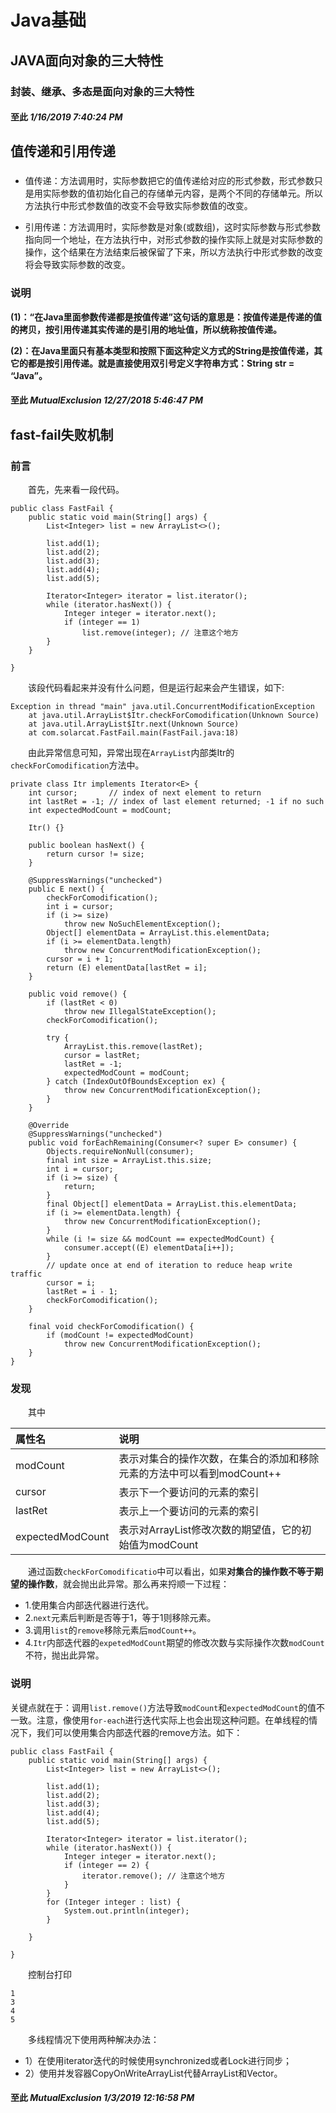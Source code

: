 # Java基础 #
## JAVA面向对象的三大特性 ##
### 封装、继承、多态是面向对象的三大特性 ###

#### 至此	*1/16/2019 7:40:24 PM*
## 值传递和引用传递 ##
###  ###
-	值传递：方法调用时，实际参数把它的值传递给对应的形式参数，形式参数只是用实际参数的值初始化自己的存储单元内容，是两个不同的存储单元。所以方法执行中形式参数值的改变不会导致实际参数值的改变。

-	引用传递：方法调用时，实际参数是对象(或数组)，这时实际参数与形式参数指向同一个地址，在方法执行中，对形式参数的操作实际上就是对实际参数的操作，这个结果在方法结束后被保留了下来，所以方法执行中形式参数的改变将会导致实际参数的改变。
### 说明 ###

**(1)：“在Java里面参数传递都是按值传递”这句话的意思是：按值传递是传递的值的拷贝，按引用传递其实传递的是引用的地址值，所以统称按值传递。**

**(2)：在Java里面只有基本类型和按照下面这种定义方式的String是按值传递，其它的都是按引用传递。就是直接使用双引号定义字符串方式：String str = “Java”。**
#### 至此	*MutualExclusion 12/27/2018 5:46:47 PM* ####
## fast-fail失败机制 ##
### 前言 ###
&emsp;&emsp;首先，先来看一段代码。

	public class FastFail {
		public static void main(String[] args) {
			List<Integer> list = new ArrayList<>();
	
			list.add(1);
			list.add(2);
			list.add(3);
			list.add(4);
			list.add(5);
	
			Iterator<Integer> iterator = list.iterator();
			while (iterator.hasNext()) {
				Integer integer = iterator.next();
				if (integer == 1)
					list.remove(integer); // 注意这个地方
			}
		}
	
	}

&emsp;&emsp;该段代码看起来并没有什么问题，但是运行起来会产生错误，如下:

	Exception in thread "main" java.util.ConcurrentModificationException
		at java.util.ArrayList$Itr.checkForComodification(Unknown Source)
		at java.util.ArrayList$Itr.next(Unknown Source)
		at com.solarcat.FastFail.main(FastFail.java:18)
&emsp;&emsp;由此异常信息可知，异常出现在`ArrayList`内部类Itr的`checkForComodification`方法中。

	private class Itr implements Iterator<E> {
        int cursor;       // index of next element to return
        int lastRet = -1; // index of last element returned; -1 if no such
        int expectedModCount = modCount;

        Itr() {}

        public boolean hasNext() {
            return cursor != size;
        }

        @SuppressWarnings("unchecked")
        public E next() {
            checkForComodification();
            int i = cursor;
            if (i >= size)
                throw new NoSuchElementException();
            Object[] elementData = ArrayList.this.elementData;
            if (i >= elementData.length)
                throw new ConcurrentModificationException();
            cursor = i + 1;
            return (E) elementData[lastRet = i];
        }

        public void remove() {
            if (lastRet < 0)
                throw new IllegalStateException();
            checkForComodification();

            try {
                ArrayList.this.remove(lastRet);
                cursor = lastRet;
                lastRet = -1;
                expectedModCount = modCount;
            } catch (IndexOutOfBoundsException ex) {
                throw new ConcurrentModificationException();
            }
        }

        @Override
        @SuppressWarnings("unchecked")
        public void forEachRemaining(Consumer<? super E> consumer) {
            Objects.requireNonNull(consumer);
            final int size = ArrayList.this.size;
            int i = cursor;
            if (i >= size) {
                return;
            }
            final Object[] elementData = ArrayList.this.elementData;
            if (i >= elementData.length) {
                throw new ConcurrentModificationException();
            }
            while (i != size && modCount == expectedModCount) {
                consumer.accept((E) elementData[i++]);
            }
            // update once at end of iteration to reduce heap write traffic
            cursor = i;
            lastRet = i - 1;
            checkForComodification();
        }

        final void checkForComodification() {
            if (modCount != expectedModCount)
                throw new ConcurrentModificationException();
        }
    }
### 发现 ###
&emsp;&emsp;其中

|属性名|说明|
|:-|:-|
|modCount|表示对集合的操作次数，在集合的添加和移除元素的方法中可以看到modCount++|
|cursor|表示下一个要访问的元素的索引|
|lastRet|表示上一个要访问的元素的索引|
|expectedModCount|表示对ArrayList修改次数的期望值，它的初始值为modCount|
&emsp;&emsp;通过函数`checkForComodificatio`中可以看出，如果**对集合的操作数不等于期望的操作数**，就会抛出此异常。那么再来捋顺一下过程：

-	1.使用集合内部迭代器进行迭代。
-	2.`next`元素后判断是否等于1，等于1则移除元素。
-	3.调用`list`的`remove`移除元素后`modCount++`。
-	4.`Itr`内部迭代器的`expetedModCount`期望的修改次数与实际操作次数`modCount`不符，抛出此异常。
### 说明 ###
关键点就在于：调用`list.remove()`方法导致`modCount`和`expectedModCount`的值不一致。注意，像使用`for-each`进行迭代实际上也会出现这种问题。在单线程的情况下，我们可以使用集合内部迭代器的remove方法。如下：

	public class FastFail {
		public static void main(String[] args) {
			List<Integer> list = new ArrayList<>();
	
			list.add(1);
			list.add(2);
			list.add(3);
			list.add(4);
			list.add(5);
	
			Iterator<Integer> iterator = list.iterator();
			while (iterator.hasNext()) {
				Integer integer = iterator.next();
				if (integer == 2) {
					iterator.remove(); // 注意这个地方
				}
			}
			for (Integer integer : list) {
				System.out.println(integer);
			}
	
		}
	
	}

&emsp;&emsp;控制台打印

	1
	3
	4
	5

&emsp;&emsp;多线程情况下使用两种解决办法：
	
-	1）在使用iterator迭代的时候使用synchronized或者Lock进行同步；
-	2）使用并发容器CopyOnWriteArrayList代替ArrayList和Vector。

#### 至此	*MutualExclusion 1/3/2019 12:16:58 PM* ####